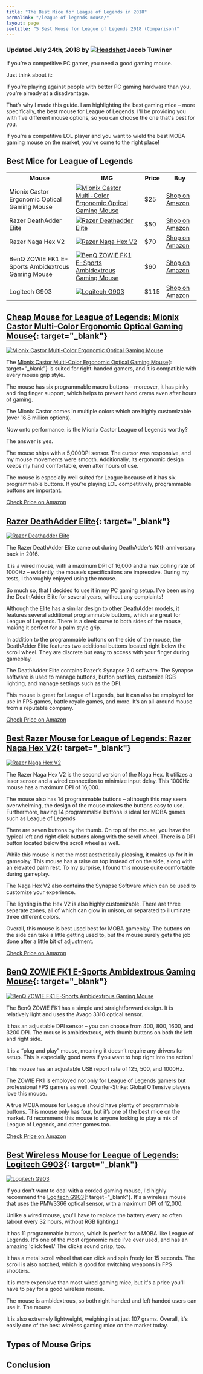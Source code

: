 ```yaml
---
title: "The Best Mice for League of Legends in 2018"
permalink: "/league-of-legends-mouse/"
layout: page
seotitle: "5 Best Mouse for League of Legends 2018 (Comparison)" 
---
```

<h3 class="page-subtitle">
	Updated July 24th, 2018 by 
	<a href="/about/"><img src="/img/profile/close.jpg" class="circle" alt="Headshot"></a>
	Jacob Tuwiner
</h3>

If you’re a competitive PC gamer, you need a good gaming mouse. 

Just think about it: 

If you’re playing against people with better PC gaming hardware than you, you’re already at a disadvantage. 

That’s why I made this guide. I am highlighting the best gaming mice – more specifically, the best mouse for League of Legends. I'll be providing you with five different mouse options, so you can choose the one that's best for you.

If you’re a competitive LOL player and you want to wield the best MOBA gaming mouse on the market, you’ve come to the right place!

## Best Mice for League of Legends

<table>
	<tr>
		<th>Mouse</th>
		<th>IMG</th>
		<th>Price</th>
		<th>Buy</th>
	</tr>
	<tr>
		<td>Mionix Castor Ergonomic Optical Gaming Mouse</td>
		<td><a target="_blank" href="https://amzn.to/2A8rzT0"><img class="table-image" alt="Mionix Castor Multi-Color Ergonomic Optical Gaming Mouse" src="/img/lol-gaming-mouse/mionix-castor.jpg" /></a></td>
		<td>$25</td>
		<td><a target="_blank" class="big-button" href="https://amzn.to/2A8rzT0">Shop on Amazon</a></td>
	</tr>
	<tr>
		<td>Razer DeathAdder Elite</td>
		<td><a target="_blank" href="https://amzn.to/2uQ8r7n"><img class="table-image" alt="Razer Deathadder Elite" src="/img/lol-gaming-mouse/razer-deathadder-elite.jpg" /></a></td>
		<td>$50</td>
		<td><a target="_blank" class="big-button" href="https://amzn.to/2uQ8r7n">Shop on Amazon</a></td>
	</tr>
	<tr>
		<td>Razer Naga Hex V2</td>
		<td><a target="_blank" href="https://amzn.to/2JWNgVN"><img class="table-image" alt="Razer Naga Hex V2" src="/img/lol-gaming-mouse/razer-naga-hex-v2.jpg" /></a></td>
		<td>$70</td>
		<td><a target="_blank" class="big-button" href="https://amzn.to/2JWNgVN">Shop on Amazon</a></td>
	</tr>
	<tr>
		<td>BenQ ZOWIE FK1 E-Sports Ambidextrous Gaming Mouse</td>
		<td><a target="_blank" href="https://amzn.to/2AbiwAT"><img class="table-image" alt="BenQ ZOWIE FK1 E-Sports Ambidextrous Gaming Mouse" src="/img/lol-gaming-mouse/zowie-fk1.jpg" /></a></td>
		<td>$60</td>
		<td><a target="_blank" class="big-button" href="https://amzn.to/2AbiwAT">Shop on Amazon</a></td>
	</tr>
	<tr>
		<td>Logitech G903</td>
		<td><a target="_blank" href="https://amzn.to/2LLw87c"><img class="table-image" alt="Logitech G903" src="/img/lol-gaming-mouse/logitech-g903.png" /></a></td>
		<td>$115</td>
		<td><a target="_blank" class="big-button" href="https://amzn.to/2LLw87c">Shop on Amazon</a></td>
	</tr>
</table>

## [Cheap Mouse for League of Legends: Mionix Castor Multi-Color Ergonomic Optical Gaming Mouse](https://amzn.to/2A8rzT0){: target="_blank"}
<a target="_blank" href="https://amzn.to/2A8rzT0"><img class="img-right img-small" alt="Mionix Castor Multi-Color Ergonomic Optical Gaming Mouse" src="/img/lol-gaming-mouse/mionix-castor.jpg" /></a>

The [Mionix Castor Multi-Color Ergonomic Optical Gaming Mouse](https://amzn.to/2A8rzT0){: target="_blank"} is suited for right-handed gamers, and it is compatible with every mouse grip style. 

The mouse has six programmable macro buttons – moreover, it has pinky and ring finger support, which helps to prevent hand crams even after hours of gaming. 

The Mionix Castor comes in multiple colors which are highly customizable (over 16.8 million options). 

Now onto performance: is the Mionix Castor League of Legends worthy? 

The answer is yes.

The mouse ships with a 5,000DPI sensor. The cursor was responsive, and my mouse movements were smooth. Additionally, its ergonomic design keeps my hand comfortable, even after hours of use. 

The mouse is especially well suited for League because of it has six programmable buttons. If you’re playing LOL competitively, programmable buttons are important. 

<div class="button-wrapper">
	<a class="btn-middle" href="https://amzn.to/2A8rzT0">Check Price on Amazon</a>
</div>

## [Razer DeathAdder Elite](https://amzn.to/2uQ8r7n){: target="_blank"} 
<a target="_blank" href="https://amzn.to/2uQ8r7n"><img class="img-right img-small" alt="Razer Deathadder Elite" src="/img/lol-gaming-mouse/razer-deathadder-elite.jpg" /></a>

The Razer DeathAdder Elite came out during DeathAdder’s 10th anniversary back in 2016. 

It is a wired mouse, with a maximum DPI of 16,000 and a max polling rate of 1000Hz – evidently, the mouse’s specifications are impressive. During my tests, I thoroughly enjoyed using the mouse.

So much so, that I decided to use it in my PC gaming setup. I’ve been using the DeathAdder Elite for several years, without any complaints!

Although the Elite has a similar design to other DeathAdder models, it features several additional programmable buttons, which are great for League of Legends. There is a sleek curve to both sides of the mouse, making it perfect for a palm style grip. 

In addition to the programmable buttons on the side of the mouse, the DeathAdder Elite features two additional buttons located right below the scroll wheel. They are discrete but easy to access with your finger during gameplay. 

The DeathAdder Elite contains Razer’s Synapse 2.0 software. The Synapse software is used to manage buttons, button profiles, customize RGB lighting, and manage settings such as the DPI.

This mouse is great for League of Legends, but it can also be employed for use in FPS games, battle royale games, and more. It’s an all-around mouse from a reputable company. 

<div class="button-wrapper">
	<a class="btn-middle" href="https://amzn.to/2uQ8r7n">Check Price on Amazon</a>
</div>

## [Best Razer Mouse for League of Legends: Razer Naga Hex V2](https://amzn.to/2JWNgVN){: target="_blank"}
<a target="_blank" href="https://amzn.to/2JWNgVN"><img class="img-right img-small" alt="Razer Naga Hex V2" src="/img/lol-gaming-mouse/razer-naga-hex-v2.jpg" /></a>

The Razer Naga Hex V2 is the second version of the Naga Hex. It utilizes a laser sensor and a wired connection to minimize input delay. This 1000Hz mouse has a maximum DPI of 16,000. 

The mouse also has 14 programmable buttons – although this may seem overwhelming, the design of the mouse makes the buttons easy to use. Furthermore, having 14 programmable buttons is ideal for MOBA games such as League of Legends

There are seven buttons by the thumb. On top of the mouse, you have the typical left and right click buttons along with the scroll wheel. There is a DPI button located below the scroll wheel as well. 

While this mouse is not the most aesthetically pleasing, it makes up for it in gameplay. This mouse has a raise on top instead of on the side, along with an elevated palm rest. To my surprise, I found this mouse quite comfortable during gameplay.

The Naga Hex V2 also contains the Synapse Software which can be used to customize your experience.

The lighting in the Hex V2 is also highly customizable. There are three separate zones, all of which can glow in unison, or separated to illuminate three different colors. 

Overall, this mouse is best used best for MOBA gameplay. The buttons on the side can take a little getting used to, but the mouse surely gets the job done after a little bit of adjustment.  

<div class="button-wrapper">
	<a class="btn-middle" href="https://amzn.to/2JWNgVN">Check Price on Amazon</a>
</div>

## [BenQ ZOWIE FK1 E-Sports Ambidextrous Gaming Mouse](https://amzn.to/2AbiwAT){: target="_blank"}
<a target="_blank" href="https://amzn.to/2AbiwAT"><img class="img-right img-small" alt="BenQ ZOWIE FK1 E-Sports Ambidextrous Gaming Mouse" src="/img/lol-gaming-mouse/zowie-fk1.jpg" /></a>

The BenQ ZOWIE FK1 has a simple and straightforward design. It is relatively light and uses the Avago 3310 optical sensor. 

It has an adjustable DPI sensor – you can choose from 400, 800, 1600, and  3200 DPI. The mouse is ambidextrous, with thumb buttons on both the left and right side. 

It is a “plug and play” mouse, meaning it doesn’t require any drivers for setup. This is especially good news if you want to hop right into the action!

This mouse has an adjustable USB report rate of 125, 500, and 1000Hz. 

The ZOWIE FK1 is employed not only for League of Legends gamers but professional FPS gamers as well. Counter-Strike: Global Offensive players love this mouse. 

A true MOBA mouse for League should have plenty of programmable buttons. This mouse only has four, but it’s one of the best mice on the market. I’d recommend this mouse to anyone looking to play a mix of League of Legends, and other games too. 

<div class="button-wrapper">
	<a class="btn-middle" href="https://amzn.to/2AbiwAT">Check Price on Amazon</a>
</div>

## [Best Wireless Mouse for League of Legends: Logitech G903](https://amzn.to/2LLw87c){: target="_blank"}
<a target="_blank" href="https://amzn.to/2LLw87c"><img class="img-small img-right" alt="Logitech G903" src="/img/lol-gaming-mouse/logitech-g903.png" /></a>

If you don't want to deal with a corded gaming mouse, I'd highly recommend the [Logitech G903](https://amzn.to/2LLw87c){: target="_blank"}. It's a wireless mouse that uses the PMW3366 optical sensor, with a maximum DPI of 12,000.

Unlike a wired mouse, you'll have to replace the battery every so often (about every 32 hours, without RGB lighting.) 

It has 11 programmable buttons, which is perfect for a MOBA like League of Legends. It's one of the most ergonomic mice I've ever used, and has an amazing 'click feel.' The clicks sound crisp, too. 

It has a metal scroll wheel that can click and spin freely for 15 seconds. The scroll is also notched, which is good for switching weapons in FPS shooters. 

It is more expensive than most wired gaming mice, but it's a price you'll have to pay for a good wireless mouse. 

The mouse is ambidextrous, so both right handed and left handed users can use it. The mouse

It is also extremely lightweight, weighing in at just 107 grams. Overall, it's easily one of the best wireless gaming mice on the market today. 

## Types of Mouse Grips

## Conclusion


